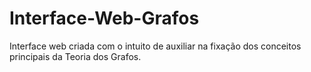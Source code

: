 # Interface-Web-Grafos
Interface web criada com o intuito de auxiliar na fixação dos conceitos principais da Teoria dos Grafos.
